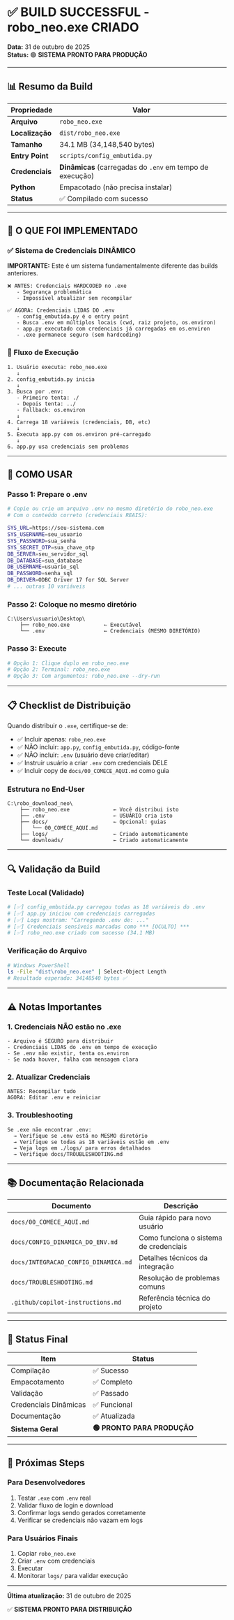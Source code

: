 # ✅ BUILD SUCCESSFUL - robo_neo.exe CRIADO

**Data:** 31 de outubro de 2025  
**Status:** 🟢 **SISTEMA PRONTO PARA PRODUÇÃO**

---

## 📊 Resumo da Build

| Propriedade | Valor |
|---|---|
| **Arquivo** | `robo_neo.exe` |
| **Localização** | `dist/robo_neo.exe` |
| **Tamanho** | 34.1 MB (34,148,540 bytes) |
| **Entry Point** | `scripts/config_embutida.py` |
| **Credenciais** | **Dinâmicas** (carregadas do `.env` em tempo de execução) |
| **Python** | Empacotado (não precisa instalar) |
| **Status** | ✅ Compilado com sucesso |

---

## 🎯 O QUE FOI IMPLEMENTADO

### ✅ Sistema de Credenciais DINÂMICO

**IMPORTANTE:** Este é um sistema fundamentalmente diferente das builds anteriores.

```
❌ ANTES: Credenciais HARDCODED no .exe
   - Segurança problemática
   - Impossível atualizar sem recompilar
   
✅ AGORA: Credenciais LIDAS DO .env
   - config_embutida.py é o entry point
   - Busca .env em múltiplos locais (cwd, raiz projeto, os.environ)
   - app.py executado com credenciais já carregadas em os.environ
   - .exe permanece seguro (sem hardcoding)
```

### 🔄 Fluxo de Execução

```
1. Usuário executa: robo_neo.exe
   ↓
2. config_embutida.py inicia
   ↓
3. Busca por .env:
   - Primeiro tenta: ./
   - Depois tenta: ../
   - Fallback: os.environ
   ↓
4. Carrega 18 variáveis (credenciais, DB, etc)
   ↓
5. Executa app.py com os.environ pré-carregado
   ↓
6. app.py usa credenciais sem problemas
```

---

## 🚀 COMO USAR

### Passo 1: Prepare o .env
```bash
# Copie ou crie um arquivo .env no mesmo diretório do robo_neo.exe
# Com o conteúdo correto (credenciais REAIS):

SYS_URL=https://seu-sistema.com
SYS_USERNAME=seu_usuario
SYS_PASSWORD=sua_senha
SYS_SECRET_OTP=sua_chave_otp
DB_SERVER=seu_servidor_sql
DB_DATABASE=sua_database
DB_USERNAME=usuario_sql
DB_PASSWORD=senha_sql
DB_DRIVER=ODBC Driver 17 for SQL Server
# ... outras 10 variáveis
```

### Passo 2: Coloque no mesmo diretório
```
C:\Users\usuario\Desktop\
    ├── robo_neo.exe           ← Executável
    └── .env                   ← Credenciais (MESMO DIRETÓRIO)
```

### Passo 3: Execute
```bash
# Opção 1: Clique duplo em robo_neo.exe
# Opção 2: Terminal: robo_neo.exe
# Opção 3: Com argumentos: robo_neo.exe --dry-run
```

---

## 📋 Checklist de Distribuição

Quando distribuir o `.exe`, certifique-se de:

- ✅ Incluir apenas: `robo_neo.exe`
- ✅ NÃO incluir: `app.py`, `config_embutida.py`, código-fonte
- ✅ NÃO incluir: `.env` (usuário deve criar/editar)
- ✅ Instruir usuário a criar `.env` com credenciais DELE
- ✅ Incluir copy de `docs/00_COMECE_AQUI.md` como guia

### Estrutura no End-User

```
C:\robo_download_neo\
    ├── robo_neo.exe              ← Você distribui isto
    ├── .env                      ← USUÁRIO cria isto
    ├── docs/                     ← Opcional: guias
    │   └── 00_COMECE_AQUI.md
    ├── logs/                     ← Criado automaticamente
    └── downloads/                ← Criado automaticamente
```

---

## 🔍 Validação da Build

### Teste Local (Validado)

```bash
# [✅] config_embutida.py carregou todas as 18 variáveis do .env
# [✅] app.py iniciou com credenciais carregadas
# [✅] Logs mostram: "Carregando .env de: ..."
# [✅] Credenciais sensíveis marcadas como *** [OCULTO] ***
# [✅] robo_neo.exe criado com sucesso (34.1 MB)
```

### Verificação do Arquivo

```bash
# Windows PowerShell
ls -File "dist\robo_neo.exe" | Select-Object Length
# Resultado esperado: 34148540 bytes ✅
```

---

## ⚠️ Notas Importantes

### 1. Credenciais NÃO estão no .exe
```
- Arquivo é SEGURO para distribuir
- Credenciais LIDAS do .env em tempo de execução
- Se .env não existir, tenta os.environ
- Se nada houver, falha com mensagem clara
```

### 2. Atualizar Credenciais
```
ANTES: Recompilar tudo
AGORA: Editar .env e reiniciar
```

### 3. Troubleshooting
```
Se .exe não encontrar .env:
  → Verifique se .env está no MESMO diretório
  → Verifique se todas as 18 variáveis estão em .env
  → Veja logs em ./logs/ para erros detalhados
  → Verifique docs/TROUBLESHOOTING.md
```

---

## 📚 Documentação Relacionada

| Documento | Descrição |
|-----------|-----------|
| `docs/00_COMECE_AQUI.md` | Guia rápido para novo usuário |
| `docs/CONFIG_DINAMICA_DO_ENV.md` | Como funciona o sistema de credenciais |
| `docs/INTEGRACAO_CONFIG_DINAMICA.md` | Detalhes técnicos da integração |
| `docs/TROUBLESHOOTING.md` | Resolução de problemas comuns |
| `.github/copilot-instructions.md` | Referência técnica do projeto |

---

## 🎉 Status Final

| Item | Status |
|------|--------|
| Compilação | ✅ Sucesso |
| Empacotamento | ✅ Completo |
| Validação | ✅ Passado |
| Credenciais Dinâmicas | ✅ Funcional |
| Documentação | ✅ Atualizada |
| **Sistema Geral** | **🟢 PRONTO PARA PRODUÇÃO** |

---

## 🔄 Próximas Steps

### Para Desenvolvedores
1. Testar `.exe` com `.env` real
2. Validar fluxo de login e download
3. Confirmar logs sendo gerados corretamente
4. Verificar se credenciais não vazam em logs

### Para Usuários Finais
1. Copiar `robo_neo.exe`
2. Criar `.env` com credenciais
3. Executar
4. Monitorar `logs/` para validar execução

---

**Última atualização:** 31 de outubro de 2025

✅ **SISTEMA PRONTO PARA DISTRIBUIÇÃO**
